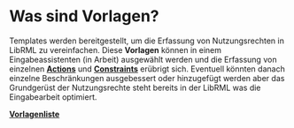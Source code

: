 # Was sind Vorlagen?


Templates werden bereitgestellt, um die Erfassung von Nutzungsrechten in LibRML zu vereinfachen. Diese **Vorlagen** können in einem Eingabeassistenten (in Arbeit) ausgewählt werden und die Erfassung von einzelnen [**Actions**](../schema/actions.md) und [**Constraints**](../schema/constraints.md) erübrigt sich. Eventuell könnten danach einzelne Beschränkungen ausgebessert oder hinzugefügt werden aber das Grundgerüst der Nutzungsrechte steht bereits in der LibRML was die Eingabearbeit optimiert.

**[Vorlagenliste](beispiele.md)**
